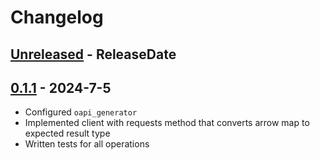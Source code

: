# Changelog
<!-- next-header -->

## [Unreleased] - ReleaseDate

## [0.1.1] - 2024-7-5
- Configured `oapi_generator` 
- Implemented client with requests method that converts arrow map to expected result type
- Written tests for all operations 

<!-- next-url -->
[Unreleased]: https://github.com/wois-org/open-api-open-ai/compare/v0.1.1...HEAD
[0.1.1]: https://github.com/wois-org/open-api-open-ai/compare/627efb7...v0.1.1
